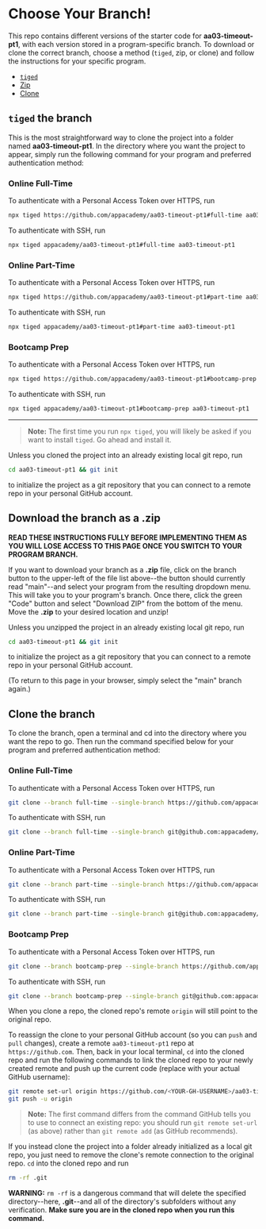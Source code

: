 # Choose Your Branch!

This repo contains different versions of the starter code for **aa03-timeout-pt1**,
with each version stored in a program-specific branch. To download or clone the
correct branch, choose a method (`tiged`, zip, or clone) and follow the
instructions for your specific program.

* [`tiged`](#tiged-the-branch)
* [Zip](#download-the-branch-as-a-zip)
* [Clone](#clone-the-branch)

## `tiged` the branch

This is the most straightforward way to clone the project into a folder named
**aa03-timeout-pt1**. In the directory where you want the project to appear, simply
run the following command for your program and preferred authentication method:

### Online Full-Time

To authenticate with a Personal Access Token over HTTPS, run

```sh
npx tiged https://github.com/appacademy/aa03-timeout-pt1#full-time aa03-timeout-pt1
```

To authenticate with SSH, run

```sh
npx tiged appacademy/aa03-timeout-pt1#full-time aa03-timeout-pt1
```

### Online Part-Time

To authenticate with a Personal Access Token over HTTPS, run

```sh
npx tiged https://github.com/appacademy/aa03-timeout-pt1#part-time aa03-timeout-pt1
```

To authenticate with SSH, run

```sh
npx tiged appacademy/aa03-timeout-pt1#part-time aa03-timeout-pt1
```

### Bootcamp Prep

To authenticate with a Personal Access Token over HTTPS, run

```sh
npx tiged https://github.com/appacademy/aa03-timeout-pt1#bootcamp-prep aa03-timeout-pt1
```

To authenticate with SSH, run

```sh
npx tiged appacademy/aa03-timeout-pt1#bootcamp-prep aa03-timeout-pt1
```

-----

> **Note:** The first time you run `npx tiged`, you will likely be asked if you
> want to install `tiged`. Go ahead and install it.

Unless you cloned the project into an already existing local git repo, run

```sh
cd aa03-timeout-pt1 && git init
```

to initialize the project as a git repository that you can connect to a remote
repo in your personal GitHub account.

## Download the branch as a .zip

**READ THESE INSTRUCTIONS FULLY BEFORE IMPLEMENTING THEM AS YOU WILL LOSE ACCESS
TO THIS PAGE ONCE YOU SWITCH TO YOUR PROGRAM BRANCH.**

If you want to download your branch as a __.zip__ file, click on the branch
button to the upper-left of the file list above--the button should currently
read "main"--and select your program from the resulting dropdown menu. This will
take you to your program's branch. Once there, click the green "Code" button and
select "Download ZIP" from the bottom of the menu. Move the __.zip__ to your
desired location and unzip!

Unless you unzipped the project in an already existing local git repo, run

```sh
cd aa03-timeout-pt1 && git init
```

to initialize the project as a git repository that you can connect to a remote
repo in your personal GitHub account.

(To return to this page in your browser, simply select the "main" branch again.)

## Clone the branch

To clone the branch, open a terminal and cd into the directory where you want
the repo to go. Then run the command specified below for your program and
preferred authentication method:

### Online Full-Time

To authenticate with a Personal Access Token over HTTPS, run

```sh
git clone --branch full-time --single-branch https://github.com/appacademy/aa03-timeout-pt1.git
```

To authenticate with SSH, run

```sh
git clone --branch full-time --single-branch git@github.com:appacademy/aa03-timeout-pt1.git
```

### Online Part-Time

To authenticate with a Personal Access Token over HTTPS, run

```sh
git clone --branch part-time --single-branch https://github.com/appacademy/aa03-timeout-pt1.git
```

To authenticate with SSH, run

```sh
git clone --branch part-time --single-branch git@github.com:appacademy/aa03-timeout-pt1.git
```

### Bootcamp Prep

To authenticate with a Personal Access Token over HTTPS, run

```sh
git clone --branch bootcamp-prep --single-branch https://github.com/appacademy/aa03-timeout-pt1.git
```

To authenticate with SSH, run

```sh
git clone --branch bootcamp-prep --single-branch git@github.com:appacademy/aa03-timeout-pt1.git
```

When you clone a repo, the cloned repo's remote `origin` will still point to the
original repo.

To reassign the clone to your personal GitHub account (so you can `push` and
`pull` changes), create a remote `aa03-timeout-pt1` repo at `https://github.com`.
Then, back in your local terminal, `cd` into the cloned repo and run the
following commands to link the cloned repo to your newly created remote and push
up the current code (replace <YOUR-GH-USERNAME> with your actual GitHub username):

```sh
git remote set-url origin https://github.com/<YOUR-GH-USERNAME>/aa03-timeout-pt1
git push -u origin
```

 > **Note:** The first command differs from the command GitHub tells you to use
 > to connect an existing repo: you should run `git remote set-url` (as above)
 > rather than `git remote add` (as GitHub recommends).

 If you instead clone the project into a folder already initialized as a local
 git repo, you just need to remove the clone's remote connection to the original
 repo. `cd` into the cloned repo and run

 ```sh
 rm -rf .git
 ```

**WARNING:** `rm -rf` is a dangerous command that will delete the specified
directory--here, __.git__--and all of the directory's subfolders without any
verification. **Make sure you are in the cloned repo when you run this
command.**
